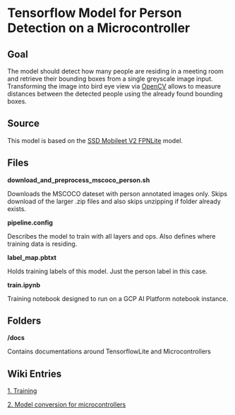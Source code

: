 # Tensorflow Model for Person Detection on a Microcontroller

## Goal

The model should detect how many people are residing in a meeting room and retrieve their bounding boxes from a single greyscale image input.
Transforming the image into bird eye view via [OpenCV](https://opencv.org/) allows to measure distances between the detected people using the already found bounding boxes.

## Source

This model is based on the [SSD Mobileet V2 FPNLite](https://github.com/tensorflow/models/blob/master/research/object_detection/configs/tf2/ssd_mobilenet_v2_fpnlite_320x320_coco17_tpu-8.config) model.

## Files

**download_and_preprocess_mscoco_person.sh**

Downloads the MSCOCO dateset with person annotated images only. Skips download of the larger .zip files and also skips unzipping if folder already exists.

**pipeline.config**

Describes the model to train with all layers and ops. Also defines where training data is residing.

**label_map.pbtxt**

Holds training labels of this model. Just the person label in this case.

**train.ipynb**

Training notebook designed to run on a GCP AI Platform notebook instance.

## Folders

**/docs**

Contains documentations around TensorflowLite and Microcontrollers

## Wiki Entries

[1. Training](https://iteragit.iteratec.de/sparkfun/sparky-rooms/-/wikis/Google%20Cloud%20Training)

[2. Model conversion for microcontrollers](https://iteragit.iteratec.de/sparkfun/sparky-rooms/-/wikis/Convert-Model-for-Microcontroller-Tensorflow)
